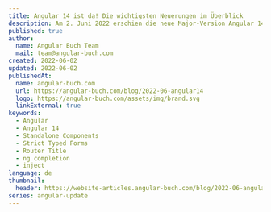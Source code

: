 ```yaml
---
title: Angular 14 ist da! Die wichtigsten Neuerungen im Überblick
description: Am 2. Juni 2022 erschien die neue Major-Version Angular 14! Während die letzten Hauptreleases vor allem interne Verbesserungen für das Tooling mitbrachten, hat Angular 14 einige spannende neue Features mit an Bord. In diesem Artikel stellen wir wie immer die wichtigsten Neuigkeiten vor.
published: true
author:
  name: Angular Buch Team
  mail: team@angular-buch.com
created: 2022-06-02
updated: 2022-06-02
publishedAt:
  name: angular-buch.com
  url: https://angular-buch.com/blog/2022-06-angular14
  logo: https://angular-buch.com/assets/img/brand.svg
  linkExternal: true
keywords:
  - Angular
  - Angular 14
  - Standalone Components
  - Strict Typed Forms
  - Router Title
  - ng completion
  - inject
language: de
thumbnail:
  header: https://website-articles.angular-buch.com/blog/2022-06-angular14/angular14.jpg
series: angular-update
---
```

